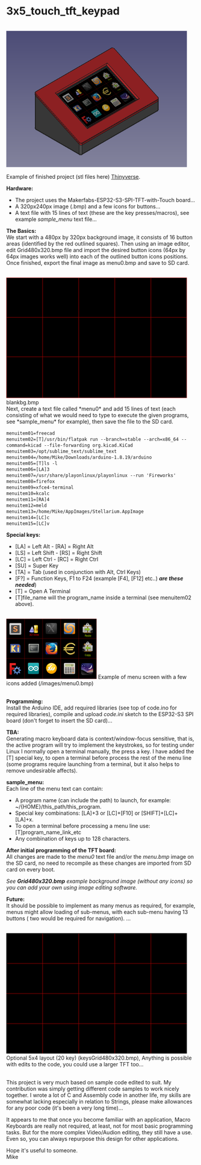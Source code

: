 # 3x5_touch_tft_keypad

<br>
<img src="/images/imagebuild.png" width=480>  

Example of finished project (stl files here) [Thinyverse](https://www.thingiverse.com/thing:6145160).  

**Hardware:**
- The project uses the Makerfabs-ESP32-S3-SPI-TFT-with-Touch board...
- A 320px240px image (.bmp) and a few icons for buttons...
- A text file with 15 lines of text (these are the key presses/macros), see example *sample_menu* text file...

**The Basics:**  
We start with a 480px by 320px background image, it consists of 16 button areas (identified by the red outlined squares).
Then using an image editor, edit Grid480x320.bmp file and import the desired button icons (64px by 64px images works well) into each of the outlined button icons positions. Once finished, export the final image as menu0.bmp and save to SD card.  

<br>
<img src="/images/blankbg.bmp" width=480>  
blankbg.bmp  
<br>
Next, create a text file called *menu0* and add 15 lines of text (each consisting of what we would need to type to execute the given programs, see *sample_menu* for example), then save the file to the SD card.  

```
menuitem01=freecad
menuitem02=[T]/usr/bin/flatpak run --branch=stable --arch=x86_64 --command=kicad --file-forwarding org.kicad.KiCad
menuitem03=/opt/sublime_text/sublime_text
menuitem04=/home/Mike/Downloads/arduino-1.8.19/arduino
menuitem05=[T]ls -l
menuitem06=[LA]3
menuitem07=/usr/share/playonlinux/playonlinux --run 'Fireworks'
menuitem08=firefox
menuitem09=xfce4-terminal
menuitem10=kcalc
menuitem11=[RA]4
menuitem12=meld
menuitem13=/home/Mike/AppImages/Stellarium.AppImage
menuitem14=[LC]c
menuitem15=[LC]v
```
**Special keys:**  
- [LA] = Left Alt - [RA] = Right Alt
- [LS] = Left Shift - [RS] = Right Shift
- [LC] = Left Ctrl - [RC] = Right Ctrl
- [SU] = Super Key
- [TA] = Tab (used in conjunction with Alt, Ctrl Keys)
- [F?] = Function Keys, F1 to F24 (example [F4], [F12] etc..) ***are these needed***)
- [T]   = Open A Terminal
- [T]file_name will the program_name inside a terminal (see menuitem02 above).
  
<br>
<img src="/images/menu0.bmp" width=240>  
Example of menu screen with a few icons added (/images/menu0.bmp)  
<br><br>

**Programming:**  
Install the Arduino IDE, add required libraries (see top of code.ino for required libraries), compile and upload *code.ini* sketch to the ESP32-S3 SPI board (don't forget to insert the SD card)...

**TBA:**  
Generating macro keyboard data is context/window-focus sensitive, that is, the active program will try to implement the keystrokes, so for testing under Linux I normally open a terminal manually, the press a key. I have added the [T] special key, to open a terminal before process the rest of the menu line (some programs require launching from a terminal, but it also helps to remove undesirable affects).  

**sample_menu:**  
Each line of the menu text can contain:  
-  A program name (can include the path) to launch, for example: ~/{HOME}/this_path/this_program.  
-  Special key combinations: [LA]+3 or [LC]+[F10] or [SHIFT]+[LC]+[LA]+x.
-  To open a terminal before processing a menu line use: [T]program_name_link_etc
-  Any combination of keys up to 128 characters.  

**After initial programming of the TFT board:**  
All changes are made to the *menu0* text file and/or the *menu.bmp* image on the SD card, no need to recompile as these changes are imported from SD card on every boot.  

*See **Grid480x320.bmp** example background image (without any icons) so you can add your own using image editing software.* 

**Future:**  
It should be possible to implement as many menus as required, for example, menus might allow loading of sub-menus, with each sub-menu having 13 buttons ( two would be required for navigation).
...

<br>
<img src="/images/Grid480x320.bmp" width=480>  
Optional 5x4 layout (20 key) (keysGrid480x320.bmp),  
Anything is possible with edits to the code, you could use a larger TFT too...  
<br><br>

This project is very much based on sample code edited to suit. My contribution was simply getting different code samples to work nicely together. I wrote a lot of C and Assembly code in another life, my skills are somewhat lacking especially in relation to Strings, please make allowances for any poor code (it's been a very long time)...

It appears to me that once you become familiar with an application, Macro Keyboards are really not required, at least, not for most basic programming tasks. But for the more complex Video/Audion editing, they still have a use. Even so, you can always repurpose this design for other applications.  

Hope it's useful to someone.  
Mike
